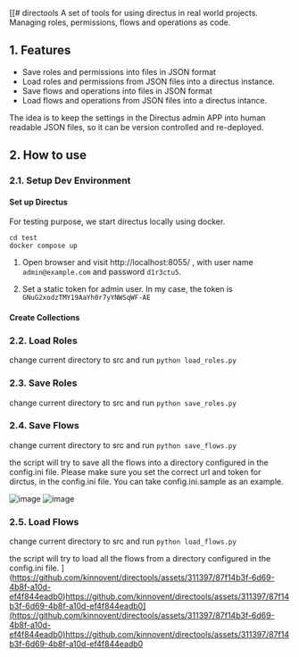 [[# directools
A set of tools for using directus in real world projects.   Managing roles, permissions, flows and operations as code.


## 1. Features

- Save roles and permissions into files in JSON format
- Load roles and permissions from JSON files into a directus instance.
- Save flows and operations into files in JSON format
- Load flows and operations from JSON files into a directus intance.

The idea is to keep the settings in the Directus admin APP into human readable JSON files, so it can be version controlled and re-deployed.

## 2. How to use

### 2.1. Setup Dev Environment 

#### Set up Directus

For testing purpose, we start directus locally using docker.

```
cd test
docker compose up
```

1. Open browser and visit http://localhost:8055/  , with user name `admin@example.com` and password `d1r3ctu5`.

2. Set a static token for admin user. 
In my case, the token is `GNuG2xodzTMY19AaYh0r7yYNWSqWF-AE`

#### Create Collections

### 2.2. Load Roles

change current directory to src and run `python load_roles.py`

### 2.3. Save Roles

change current directory to src and run `python save_roles.py`

### 2.4. Save Flows

change current directory to src and run `python save_flows.py`

the script will try to save all the flows into a directory configured in the config.ini file.
Please make sure you set the correct url and token for dirctus, in the config.ini file.
You can take config.ini.sample as an example.

![image](https://github.com/kinnovent/directools/assets/311397/87f14b3f-6d69-4b8f-a10d-ef4f844eadb0)
![image](https://github.com/kinnovent/directools/assets/311397/87f14b3f-6d69-4b8f-a10d-ef4f844eadb0)


### 2.5. Load Flows

change current directory to src and run `python load_flows.py`

the script will try to load all the flows from a directory configured in the config.ini file.
](https://github.com/kinnovent/directools/assets/311397/87f14b3f-6d69-4b8f-a10d-ef4f844eadb0)https://github.com/kinnovent/directools/assets/311397/87f14b3f-6d69-4b8f-a10d-ef4f844eadb0](https://github.com/kinnovent/directools/assets/311397/87f14b3f-6d69-4b8f-a10d-ef4f844eadb0)https://github.com/kinnovent/directools/assets/311397/87f14b3f-6d69-4b8f-a10d-ef4f844eadb0
